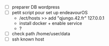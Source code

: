 - [ ] preparer DB wordpress
- [ ] petit script pour set up endeavourOS
  - /ect/hosts >> add "qjungo.42.fr" 127.0.0.1
  - install docker + enable service
  - ?
- [ ] check path /home/user/data
- [ ] ssh known host
